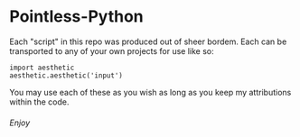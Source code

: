 # Pointless-Python

Each "script" in this repo was produced out of sheer bordem.
Each can be transported to any of your own projects for use like so:
```
import aesthetic
aesthetic.aesthetic('input')
```
You may use each of these as you wish as long as you keep my attributions within the code.

###### Enjoy
